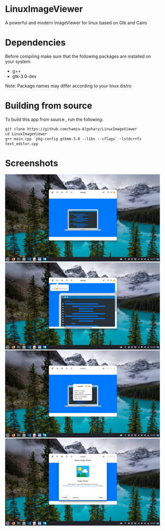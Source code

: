 # LinuxImageViewer
A powerful and modern ImageViewer for linux based on Gtk and Cairo

# Dependencies
Before compiling make sure that the following packages are installed on your system:
- g++
- gtk-3.0-dev

Note: Package names may differ according to your linux distro

# Building from source
To build this app from source , run the following:
```
git clone https://github.com/hamza-Algohary/LinuxImageViewer
cd LinuxImageViewer
g++ main.cpp `pkg-config gtkmm-3.0 --libs --cflags` -lstdc++fs text_editor.cpp
```
# Screenshots
![](image-viewer-scr.png)
![](img-view-zoom.png)
![](about-img-viewer.png)
![](about-img.png)
